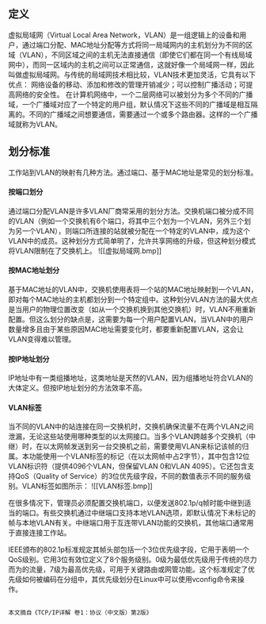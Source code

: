 ## 定义
虚拟局域网（Virtual Local Area Network，VLAN）是一组逻辑上的设备和用户，通过端口分配、MAC地址分配等方式将同一局域网内的主机划分为不同的区域（VLAN），不同区域之间的主机无法直接通信（即使它们都在同一个有线局域网中），而同一区域内的主机之间可以正常通信，这就好像一个局域网一样，因此叫做虚拟局域网。与传统的局域网技术相比较，VLAN技术更加灵活，它具有以下优点： 网络设备的移动、添加和修改的管理开销减少；可以控制广播活动；可提高网络的安全性。
在计算机网络中，一个二层网络可以被划分为多个不同的广播域，一个广播域对应了一个特定的用户组，默认情况下这些不同的广播域是相互隔离的。不同的广播域之间想要通信，需要通过一个或多个路由器。这样的一个广播域就称为VLAN。
## 划分标准
工作站到VLAN的映射有几种方法。通过端口、基于MAC地址是常见的划分标准。

 ####  按端口划分
 
通过端口分配VLAN是许多VLAN厂商常采用的划分方法。交换机端口被分成不同的VLAN（例如一个交换机有6个端口，将其中三个划为一个VLAN，另外三个划为另一个VLAN），则端口所连接的站就被分配在一个特定的VLAN中，成为这个VLAN中的成员。这种划分方式简单明了，允许共享网络的升级，但这种划分模式将VLAN限制在了交换机上。
![[虚拟局域网.bmp]]

#### 按MAC地址划分

基于MAC地址的VLAN中，交换机使用表将一个站的MAC地址映射到一个VLAN，即对每个MAC地址的主机都划分到一个特定组中。这种划分VLAN方法的最大优点是当用户的物理位置改变（如从一个交换机换到其他交换机）时，VLAN不用重新配置。但这么划分的缺点是，这需要为每一个用户配置VLAN，当VLAN中的用户数量增多且由于某些原因MAC地址需要变化时，都要重新配置VLAN，这会让VLAN变得难以管理。

#### 按IP地址划分
IP地址中有一类组播地址，这类地址是天然的VLAN，因为组播地址符合VLAN的大体定义。但按IP地址划分的方法效率不高。
#### VLAN标签
当不同的VLAN中的站连接在同一交换机时，交换机确保流量不在两个VLAN之间泄漏，无论这些站使用哪种类型的以太网接口。当多个VLAN跨越多个交换机（中继）时，在以太网帧发送到另一台交换机之前，需要使用VLAN来标记该帧的归属。本功能使用一个VLAN标签的标记（在以太网帧中占2字节），其中包含12位VLAN标识符（提供4096个VLAN，但保留VLAN 0和VLAN 4095）。它还包含支持QoS（Quality of Service）的3位优先级字段，不同的数值表示不同的服务级别。VLAN标签如图所示：
![[VLAN标签.bmp]]

在很多情况下，管理员必须配置交换机端口，以便发送802.1p/q帧时能中继到适当的端口。有些交换机通过中继端口支持本地VLAN选项，即默认情况下未标记的帧与本地VLAN有关。中继端口用于互连带VLAN功能的交换机，其他端口通常用于直接连接工作站。
      
IEEE颁布的802.1p标准规定其帧头部包括一个3位优先级字段，它用于表明一个QoS级别。它用3位有效位定义了8个服务级别。0级为最低优先级用于传统的尽力而为的流量，7级为最高优先级，可用于关键路由或网管功能。这个标准规定了优先级如何被编码在分组中，其优先级划分在Linux中可以使用vconfig命令来操作。

 

                                                                                                        本文摘自《TCP/IP详解 卷1：协议（中文版）第2版》